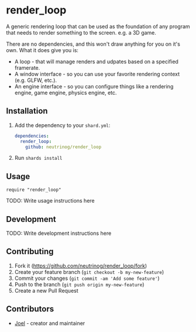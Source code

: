 # render_loop

A generic rendering loop that can be used as the foundation of any program that needs to render something to the screen. e.g. a 3D game.

There are no dependencies, and this won't draw anything for you on it's own.
What it does give you is:

* A loop - that will manage renders and udpates based on a specified framerate.
* A window interface - so you can use your favorite rendering context (e.g. GLFW, etc.).
* An engine interface - so you can configure things like a rendering engine, game engine, physics engine, etc.

## Installation

1. Add the dependency to your `shard.yml`:

   ```yaml
   dependencies:
     render_loop:
       github: neutrinog/render_loop
   ```

2. Run `shards install`

## Usage

```crystal
require "render_loop"
```

TODO: Write usage instructions here

## Development

TODO: Write development instructions here

## Contributing

1. Fork it (<https://github.com/neutrinog/render_loop/fork>)
2. Create your feature branch (`git checkout -b my-new-feature`)
3. Commit your changes (`git commit -am 'Add some feature'`)
4. Push to the branch (`git push origin my-new-feature`)
5. Create a new Pull Request

## Contributors

- [Joel](https://github.com/neutrinog) - creator and maintainer
